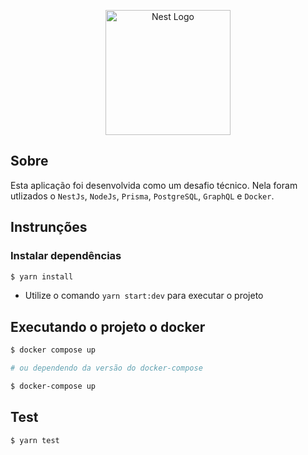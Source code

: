 <p align="center">
  <a href="http://nestjs.com/" target="blank"><img src="https://nestjs.com/img/logo-small.svg" width="200" alt="Nest Logo" /></a>
</p>

## Sobre

Esta aplicação foi desenvolvida como um desafio técnico. Nela foram utlizados o
`NestJs`, `NodeJs`, `Prisma`, `PostgreSQL`, `GraphQL` e `Docker`.

## Instrunções

### Instalar dependências

```bash
$ yarn install
```

-   Utilize o comando `yarn start:dev` para executar o projeto

## Executando o projeto o docker

```bash
$ docker compose up

# ou dependendo da versão do docker-compose

$ docker-compose up
```

## Test

```bash
$ yarn test
```
